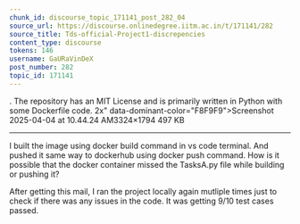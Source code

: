```yaml
---
chunk_id: discourse_topic_171141_post_282_04
source_url: https://discourse.onlinedegree.iitm.ac.in/t/171141/282
source_title: Tds-official-Project1-discrepencies
content_type: discourse
tokens: 146
username: GaURaVinDeX
post_number: 282
topic_id: 171141
---
```


. The repository has an MIT License and is primarily written in Python with some Dockerfile code. 2x" data-dominant-color="F8F9F9">Screenshot 2025-04-04 at 10.44.24 AM3324×1794 497 KB

---

I built the image using docker build command in vs code terminal. And pushed it same way to dockerhub using docker push command. How is it possible that the docker container missed the TasksA.py file while building or pushing it?

After getting this mail, I ran the project locally again mutliple times just to check if there was any issues in the code. It was getting 9/10 test cases passed.
